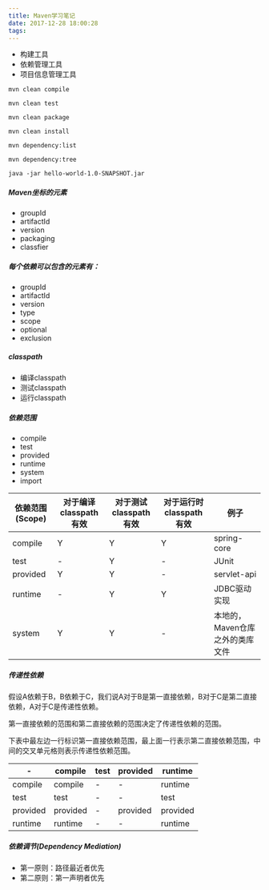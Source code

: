 ```yaml
---
title: Maven学习笔记
date: 2017-12-28 18:00:28
tags:
---
```


- 构建工具
- 依赖管理工具
- 项目信息管理工具

```
mvn clean compile
```

```
mvn clean test
```

```
mvn clean package
```

```
mvn clean install
```

```
mvn dependency:list
```

```
mvn dependency:tree
```

```
java -jar hello-world-1.0-SNAPSHOT.jar
```

##### Maven坐标的元素
- groupId
- artifactId
- version
- packaging
- classfier

##### 每个依赖可以包含的元素有：
- groupId
- artifactId
- version
- type
- scope
- optional
- exclusion

##### classpath
- 编译classpath
- 测试classpath
- 运行classpath

##### 依赖范围
- compile
- test
- provided
- runtime
- system
- import


依赖范围(Scope) | 对于编译classpath有效 | 对于测试classpath有效 | 对于运行时classpath有效 | 例子
-|-|-|-|-| 
compile | Y | Y | Y | spring-core
test | - | Y | - | JUnit
provided | Y | Y | - | servlet-api
runtime | - | Y | Y | JDBC驱动实现
system | Y | Y | - |本地的，Maven仓库之外的类库文件

##### 传递性依赖

假设A依赖于B，B依赖于C，我们说A对于B是第一直接依赖，B对于C是第二直接依赖，A对于C是传递性依赖。

第一直接依赖的范围和第二直接依赖的范围决定了传递性依赖的范围。

下表中最左边一行标识第一直接依赖范围，最上面一行表示第二直接依赖范围，中间的交叉单元格则表示传递性依赖范围。

-| compile | test | provided | runtime
-|-|-|-|-|
compile|compile|-|-|runtime
test|test|-|-|test
provided|provided|-|provided|provided
runtime|runtime|-|-|runtime


##### 依赖调节(Dependency Mediation)
- 第一原则：路径最近者优先
- 第二原则：第一声明者优先
